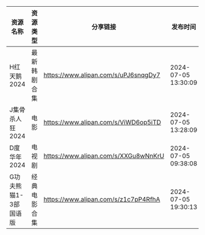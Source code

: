 | 资源名称         | 资源类型   | 分享链接                                 | 发布时间                |
| ------------ | ------ | ------------------------------------ | ------------------- |
| H红天鹅2024     | 最新韩剧合集 | https://www.alipan.com/s/uPJ6snqgDy7 | 2024-07-05 13:30:09 |
| J集骨杀人狂2024   | 电影     | https://www.alipan.com/s/ViWD6op5iTD | 2024-07-05 13:28:09 |
| D度华年2024     | 电视剧    | https://www.alipan.com/s/XXGu8wNnKrU | 2024-07-05 09:38:08 |
| G功夫熊猫1-3部国语版 | 经典电影合集 | https://www.alipan.com/s/z1c7pP4RfhA | 2024-07-05 19:30:13 |
